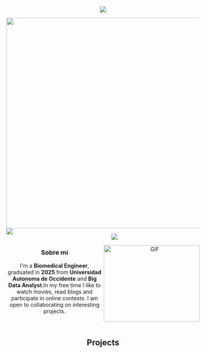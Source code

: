 

<div align="center">
<!-- TODO: Add class that explains all the tools you use -->
<div align="center
<img width="40px"><a href="https://github.com/404"><img src="https://user-images.githubusercontent.com/73097560/115834477-dbab4500-a447-11eb-908a-139a6edaec5c.gif"></a>

<p align="Left">
 <img width="550" align="top" src="https://readme-typing-svg.herokuapp.com/?lines=Welcome+to+my+GitHub+Profile!&center=true&width=360&height=30&color=000000">

  <img align="left" src="https://orhun.dev/img/crow.png">
</p>

<!-- <a target="blank"><img align="left" src="./assets/profile_pic.gif" /></a> -->
<img width="40px"><a href="https://github.com/404"><img src="https://user-images.githubusercontent.com/73097560/115834477-dbab4500-a447-11eb-908a-139a6edaec5c.gif"></a>


<img align="right" height="200" width="250" alt="GIF" src="https://media.giphy.com/media/xaO6TmgQmKEQ4516sE/giphy.gif">



### Sobre mi

I'm a **Biomedical Engineer**, graduated in **2025** from **Universidad Autonoma de Occidente** and **Big Data Analyst**.In my free time I like to watch movies, read blogs and participate in online contests. I am open to collaborating on interesting projects.

<br>



## Projects


